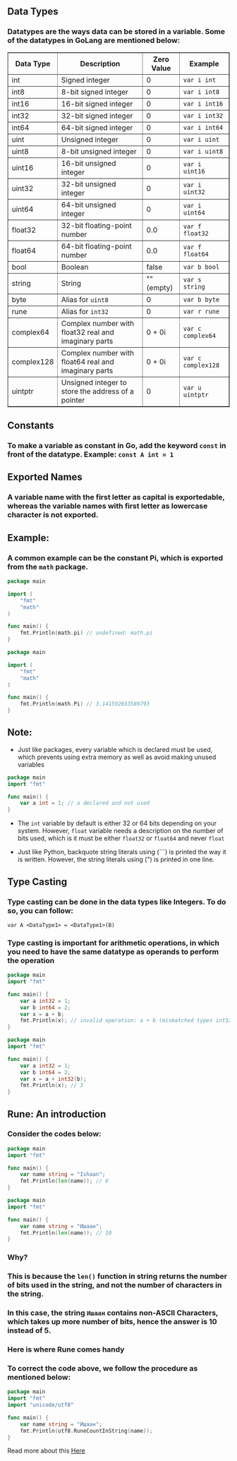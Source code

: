 ## Data Types
### Datatypes are the ways data can be stored in a variable. Some of the datatypes in GoLang are mentioned below:

<table border="1">
    <thead>
        <tr>
            <th>Data Type</th>
            <th>Description</th>
            <th>Zero Value</th>
            <th>Example</th>
        </tr>
    </thead>
    <tbody>
        <tr>
            <td>int</td>
            <td>Signed integer</td>
            <td>0</td>
            <td><code>var i int</code></td>
        </tr>
        <tr>
            <td>int8</td>
            <td>8-bit signed integer</td>
            <td>0</td>
            <td><code>var i int8</code></td>
        </tr>
        <tr>
            <td>int16</td>
            <td>16-bit signed integer</td>
            <td>0</td>
            <td><code>var i int16</code></td>
        </tr>
        <tr>
            <td>int32</td>
            <td>32-bit signed integer</td>
            <td>0</td>
            <td><code>var i int32</code></td>
        </tr>
        <tr>
            <td>int64</td>
            <td>64-bit signed integer</td>
            <td>0</td>
            <td><code>var i int64</code></td>
        </tr>
        <tr>
            <td>uint</td>
            <td>Unsigned integer</td>
            <td>0</td>
            <td><code>var i uint</code></td>
        </tr>
        <tr>
            <td>uint8</td>
            <td>8-bit unsigned integer</td>
            <td>0</td>
            <td><code>var i uint8</code></td>
        </tr>
        <tr>
            <td>uint16</td>
            <td>16-bit unsigned integer</td>
            <td>0</td>
            <td><code>var i uint16</code></td>
        </tr>
        <tr>
            <td>uint32</td>
            <td>32-bit unsigned integer</td>
            <td>0</td>
            <td><code>var i uint32</code></td>
        </tr>
        <tr>
            <td>uint64</td>
            <td>64-bit unsigned integer</td>
            <td>0</td>
            <td><code>var i uint64</code></td>
        </tr>
        <tr>
            <td>float32</td>
            <td>32-bit floating-point number</td>
            <td>0.0</td>
            <td><code>var f float32</code></td>
        </tr>
        <tr>
            <td>float64</td>
            <td>64-bit floating-point number</td>
            <td>0.0</td>
            <td><code>var f float64</code></td>
        </tr>
        <tr>
            <td>bool</td>
            <td>Boolean</td>
            <td>false</td>
            <td><code>var b bool</code></td>
        </tr>
        <tr>
            <td>string</td>
            <td>String</td>
            <td>"" (empty)</td>
            <td><code>var s string</code></td>
        </tr>
        <tr>
            <td>byte</td>
            <td>Alias for <code>uint8</code></td>
            <td>0</td>
            <td><code>var b byte</code></td>
        </tr>
        <tr>
            <td>rune</td>
            <td>Alias for <code>int32</code></td>
            <td>0</td>
            <td><code>var r rune</code></td>
        </tr>
        <tr>
            <td>complex64</td>
            <td>Complex number with float32 real and imaginary parts</td>
            <td>0 + 0i</td>
            <td><code>var c complex64</code></td>
        </tr>
        <tr>
            <td>complex128</td>
            <td>Complex number with float64 real and imaginary parts</td>
            <td>0 + 0i</td>
            <td><code>var c complex128</code></td>
        </tr>
        <tr>
            <td>uintptr</td>
            <td>Unsigned integer to store the address of a pointer</td>
            <td>0</td>
            <td><code>var u uintptr</code></td>
        </tr>
    </tbody>
</table>

## Constants
### To make a variable as constant in Go, add the keyword `const` in front of the datatype. Example: `const A int = 1`

## Exported Names
### A variable name with the first letter as capital is exportedable, whereas the variable names with first letter as lowercase character is not exported.

## Example:
### A common example can be the constant Pi, which is exported from the `math` package.

```go
package main

import (
	"fmt"
	"math"
)

func main() {
	fmt.Println(math.pi) // undefined: math.pi
}
```

```go
package main

import (
	"fmt"
	"math"
)

func main() {
	fmt.Println(math.Pi) // 3.141592653589793
}
```

## Note:
- Just like packages, every variable which is declared must be used, which prevents using extra memory as well as avoid making unused variables
```go
package main
import "fmt"

func main() {
	var a int = 1; // a declared and not used
}
```
- The `int` variable by default is either 32 or 64 bits depending on your system. However, `float` variable needs a description on the number of bits used, which is it must be either `float32` or `float64` and never `float`

- Just like Python, backquote string literals using (```) is printed the way it is written. However, the string literals using (") is printed in one line.

## Type Casting
### Type casting can be done in the data types like Integers. To do so, you can follow:
`var A <DataType1> = <DataType1>(B)`
### Type casting is important for arithmetic operations, in which you need to have the same datatype as operands to perform the operation
```go
package main
import "fmt"

func main() {
	var a int32 = 1;
	var b int64 = 2;
	var x = a + b;
	fmt.Println(x); // invalid operation: a + b (mismatched types int32 and int64)
}
```

```go
package main
import "fmt"

func main() {
	var a int32 = 1;
	var b int64 = 2;
	var x = a + int32(b);
	fmt.Println(x); // 3
}
```

## Rune: An introduction
### Consider the codes below:

```go
package main
import "fmt"

func main() {
	var name string = "Ishaan";
	fmt.Println(len(name)); // 6
}
```

```go
package main
import "fmt"

func main() {
	var name string = "Ишаан";
	fmt.Println(len(name)); // 10
}
```

### Why? 
### This is because the `len()` function in string returns the number of bits used in the string, and not the number of characters in the string.
### In this case, the string `Ишаан` contains non-ASCII Characters, which takes up more number of bits, hence the answer is 10 instead of 5.

### Here is where Rune comes handy
### To correct the code above, we follow the procedure as mentioned below:
```go
package main
import "fmt"
import "unicode/utf8"

func main() {
	var name string = "Ишаан";
	fmt.Println(utf8.RuneCountInString(name));
}
```

Read more about this [Here](https://go.dev/blog/strings)